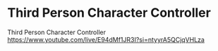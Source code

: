 # Third Person Character Controller
 Third Person Character Controller
https://www.youtube.com/live/E94dMf1JR3I?si=ntyyrA5QCjqVHLza
